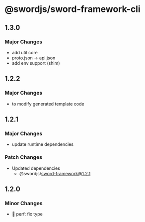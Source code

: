 # @swordjs/sword-framework-cli

## 1.3.0

### Major Changes

- add util core
- proto.json -> api.json
- add env support (shim)

## 1.2.2

### Major Changes

- to modify generated template code
## 1.2.1

### Major Changes

- update runtime dependencies

### Patch Changes

- Updated dependencies
  - @swordjs/sword-framework@1.2.1

## 1.2.0

### Minor Changes

- 🎈 perf: fix type
